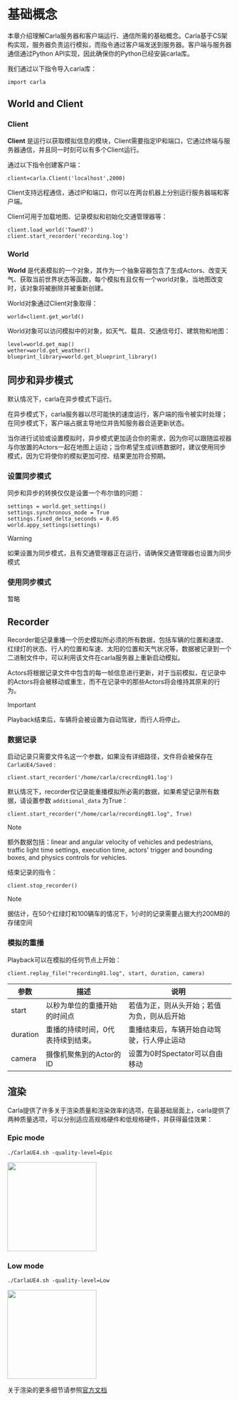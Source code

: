 # 基础概念

本章介绍理解Carla服务器和客户端运行、通信所需的基础概念。Carla基于CS架构实现，服务器负责运行模拟，而指令通过客户端发送到服务器。客户端与服务器通信通过Python API实现，因此确保你的Python已经安装carla库。

我们通过以下指令导入carla库：

```
import carla
```

## World and Client

### Client

**Client** 是运行以获取模拟信息的模块，Client需要指定IP和端口，它通过终端与服务器通信，并且同一时刻可以有多个Client运行。

通过以下指令创建客户端：

```
client=carla.Client('localhost',2000)
```

Client支持远程通信，通过IP和端口，你可以在两台机器上分别运行服务器端和客户端。

Client可用于加载地图、记录模拟和初始化交通管理器等：

```
client.load_world('Town07')
client.start_recorder('recording.log')
```

### World

**World** 是代表模拟的一个对象，其作为一个抽象容器包含了生成Actors、改变天气、获取当前世界状态等函数，每个模拟有且仅有一个world对象，当地图改变时，该对象将被删除并被重新创建。

World对象通过Client对象取得：

```
world=client.get_world()
```

World对象可以访问模拟中的对象，如天气、载具、交通信号灯、建筑物和地图：

```
level=world.get_map()
wether=world.get_weather()
blueprint_library=world.get_blueprint_library()
```

## 同步和异步模式

默认情况下，carla在异步模式下运行。

在异步模式下，carla服务器以尽可能快的速度运行，客户端的指令被实时处理；在同步模式下，客户端占据主导地位并告知服务器合适更新状态。

当你进行试验或设置模拟时，异步模式更加适合你的需求，因为你可以跟随监视器与你放置的Actors一起在地图上运动；当你希望生成训练数据时，建议使用同步模式，因为它将使你的模拟更加可控、结果更加符合预期。

### 设置同步模式

同步和异步的转换仅仅是设置一个布尔值的问题：

```
settings = world.get_settings()
settings.synchronous_mode = True
settings.fixed_delta_seconds = 0.05
world.appy_settings(settings)
```

> [!Warning]
>
> 如果设置为同步模式，且有交通管理器正在运行，请确保交通管理器也设置为同步模式

### 使用同步模式

暂略

## Recorder

Recorder能记录重播一个历史模拟所必须的所有数据，包括车辆的位置和速度、红绿灯的状态、行人的位置和车速、太阳的位置和天气状况等，数据被记录到一个二进制文件中，可以利用该文件在carla服务器上重新启动模拟。

Actors将根据记录文件中包含的每一帧信息进行更新，对于当前模拟，在记录中的Actors将会被移动或重生，而不在记录中的那些Actors将会维持其原来的行为。

> [!IMPORTANT]
>
> Playback结束后，车辆将会被设置为自动驾驶，而行人将停止。

### 数据记录

启动记录只需要文件名这一个参数，如果没有详细路径，文件将会被保存在 `CarlaUE4/Saved` :

```
client.start_recorder('/home/carla/crecrding01.log')
```

默认情况下，recorder仅记录能重播模拟所必需的数据，如果希望记录所有数据，请设置参数 `additional_data` 为True：

```
client.start_recorder("/home/carla/recording01.log", True)
```

> [!NOTE]
>
> 额外数据包括：linear and angular velocity of vehicles and pedestrians, traffic light time settings, execution time, actors' trigger and bounding boxes, and physics controls for vehicles.

结束记录的指令：

```
client.stop_recorder()
```

> [!NOTE]
>
> 据估计，在50个红绿灯和100辆车的情况下，1小时的记录需要占据大约200MB的存储空间

### 模拟的重播

Playback可以在模拟的任何节点上开始：

```
client.replay_file("recording01.log", start, duration, camera)
```

| 参数     | 描述                              | 说明                                       |
| -------- | --------------------------------- | ------------------------------------------ |
| start    | 以秒为单位的重播开始的时间点      | 若值为正，则从头开始；若值为负，则从后开始 |
| duration | 重播的持续时间，0代表持续到结束。 | 重播结束后，车辆开始自动驾驶，行人停止运动 |
| camera   | 摄像机聚焦到的Actor的ID           | 设置为0时Spectator可以自由移动             |

## 渲染

Carla提供了许多关于渲染质量和渲染效率的选项，在最基础层面上，carla提供了两种质量选项，可以分别适应高规格硬件和低规格硬件，并获得最佳效果：

### 

### Epic mode

```
./CarlaUE4.sh -quality-level=Epic
```

 <img src="https://carla.readthedocs.io/en/latest/img/rendering_quality_epic.jpg" width="200" />

### Low mode

```
./CarlaUE4.sh -quality-level=Low
```

 <img src="https://carla.readthedocs.io/en/latest/img/rendering_quality_low.jpg" width="200" />


关于渲染的更多细节请参照[官方文档](https://carla.readthedocs.io/en/latest/adv_rendering_options/)

